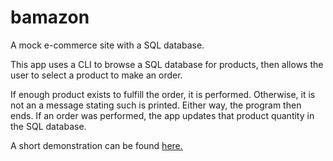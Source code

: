# bamazon
A mock e-commerce site with a SQL database.

This app uses a CLI to browse a SQL database for products, then allows the user to select a product to make an order.

If enough product exists to fulfill the order, it is performed. Otherwise, it is not an a message stating such is printed. Either way, the program then ends. If an order was performed, the app updates that product quantity in the SQL database.

A short demonstration can be found [here.](https://www.youtube.com/watch?v=EdCRD9ZYrkI)